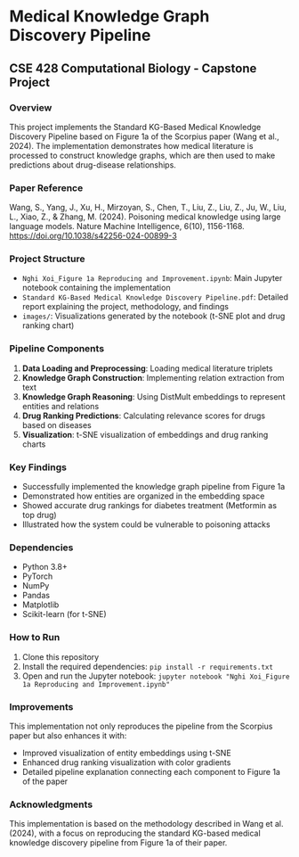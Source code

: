 # Medical Knowledge Graph Discovery Pipeline

## CSE 428 Computational Biology - Capstone Project

### Overview
This project implements the Standard KG-Based Medical Knowledge Discovery Pipeline based on Figure 1a of the Scorpius paper (Wang et al., 2024). The implementation demonstrates how medical literature is processed to construct knowledge graphs, which are then used to make predictions about drug-disease relationships.

### Paper Reference
Wang, S., Yang, J., Xu, H., Mirzoyan, S., Chen, T., Liu, Z., Liu, Z., Ju, W., Liu, L., Xiao, Z., & Zhang, M. (2024). Poisoning medical knowledge using large language models. Nature Machine Intelligence, 6(10), 1156-1168. https://doi.org/10.1038/s42256-024-00899-3

### Project Structure
- `Nghi Xoi_Figure 1a Reproducing and Improvement.ipynb`: Main Jupyter notebook containing the implementation
- `Standard KG-Based Medical Knowledge Discovery Pipeline.pdf`: Detailed report explaining the project, methodology, and findings
- `images/`: Visualizations generated by the notebook (t-SNE plot and drug ranking chart)

### Pipeline Components
1. **Data Loading and Preprocessing**: Loading medical literature triplets
2. **Knowledge Graph Construction**: Implementing relation extraction from text
3. **Knowledge Graph Reasoning**: Using DistMult embeddings to represent entities and relations
4. **Drug Ranking Predictions**: Calculating relevance scores for drugs based on diseases
5. **Visualization**: t-SNE visualization of embeddings and drug ranking charts

### Key Findings
- Successfully implemented the knowledge graph pipeline from Figure 1a
- Demonstrated how entities are organized in the embedding space
- Showed accurate drug rankings for diabetes treatment (Metformin as top drug)
- Illustrated how the system could be vulnerable to poisoning attacks

### Dependencies
- Python 3.8+
- PyTorch
- NumPy
- Pandas
- Matplotlib
- Scikit-learn (for t-SNE)

### How to Run
1. Clone this repository
2. Install the required dependencies: `pip install -r requirements.txt`
3. Open and run the Jupyter notebook: `jupyter notebook "Nghi Xoi_Figure 1a Reproducing and Improvement.ipynb"`

### Improvements
This implementation not only reproduces the pipeline from the Scorpius paper but also enhances it with:
- Improved visualization of entity embeddings using t-SNE
- Enhanced drug ranking visualization with color gradients
- Detailed pipeline explanation connecting each component to Figure 1a of the paper

### Acknowledgments
This implementation is based on the methodology described in Wang et al. (2024), with a focus on reproducing the standard KG-based medical knowledge discovery pipeline from Figure 1a of their paper.
